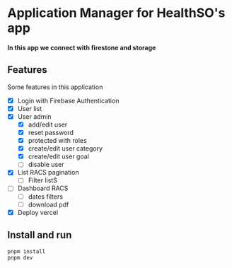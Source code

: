 # Application Manager for HealthSO's app

<strong>In this app we connect with firestone and storage</strong>

## Features

Some features in this application

- [x] Login with Firebase Authentication
- [x] User list
- [x] User admin
  - [x] add/edit user
  - [x] reset password
  - [x] protected with roles
  - [x] create/edit user category
  - [x] create/edit user goal
  - [ ] disable user
- [x] List RACS pagination
  - [ ] Filter listS
- [ ] Dashboard RACS
  - [ ] dates filters
  - [ ] download pdf
- [x] Deploy vercel

## Install and run

```bash
pnpm install
pnpm dev
```
